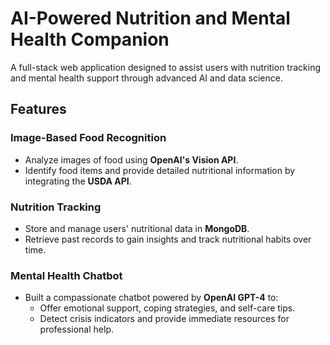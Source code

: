 # AI-Powered Nutrition and Mental Health Companion  

A full-stack web application designed to assist users with nutrition tracking and mental health support through advanced AI and data science.  



## Features  

### Image-Based Food Recognition  
- Analyze images of food using **OpenAI's Vision API**.  
- Identify food items and provide detailed nutritional information by integrating the **USDA API**.  

### Nutrition Tracking  
- Store and manage users' nutritional data in **MongoDB**.  
- Retrieve past records to gain insights and track nutritional habits over time.  

### Mental Health Chatbot  
- Built a compassionate chatbot powered by **OpenAI GPT-4** to:  
  - Offer emotional support, coping strategies, and self-care tips.  
  - Detect crisis indicators and provide immediate resources for professional help.  

